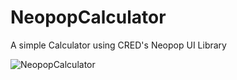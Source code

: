 # NeopopCalculator
A simple Calculator using CRED's Neopop UI Library 

![NeopopCalculator](https://user-images.githubusercontent.com/9965653/177926695-0dadb6df-dbd0-4a95-81c0-a3b99ed0b847.gif)
